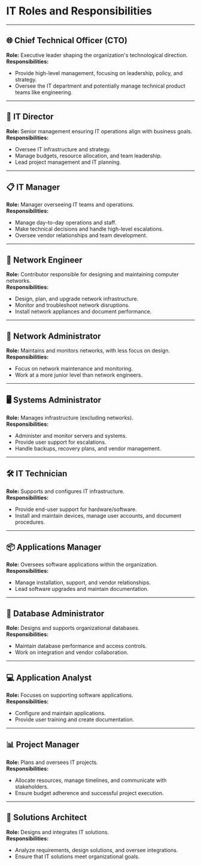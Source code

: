 # IT Roles and Responsibilities

---

## 🌐 Chief Technical Officer (CTO)  
**Role:** Executive leader shaping the organization's technological direction.  
**Responsibilities:**  
- Provide high-level management, focusing on leadership, policy, and strategy.  
- Oversee the IT department and potentially manage technical product teams like engineering.

---

## 🏢 IT Director  
**Role:** Senior management ensuring IT operations align with business goals.  
**Responsibilities:**  
- Oversee IT infrastructure and strategy.  
- Manage budgets, resource allocation, and team leadership.  
- Lead project management and IT planning.

---

## 📋 IT Manager  
**Role:** Manager overseeing IT teams and operations.  
**Responsibilities:**  
- Manage day-to-day operations and staff.  
- Make technical decisions and handle high-level escalations.  
- Oversee vendor relationships and team development.

---

## 📡 Network Engineer  
**Role:** Contributor responsible for designing and maintaining computer networks.  
**Responsibilities:**  
- Design, plan, and upgrade network infrastructure.  
- Monitor and troubleshoot network disruptions.  
- Install network appliances and document performance.

---

## 📶 Network Administrator  
**Role:** Maintains and monitors networks, with less focus on design.  
**Responsibilities:**  
- Focus on network maintenance and monitoring.  
- Work at a more junior level than network engineers.

---

## 🖥️ Systems Administrator  
**Role:** Manages infrastructure (excluding networks).  
**Responsibilities:**  
- Administer and monitor servers and systems.  
- Provide user support for escalations.  
- Handle backups, recovery plans, and vendor management.

---

## 🛠️ IT Technician  
**Role:** Supports and configures IT infrastructure.  
**Responsibilities:**  
- Provide end-user support for hardware/software.  
- Install and maintain devices, manage user accounts, and document procedures.

---

## 📦 Applications Manager  
**Role:** Oversees software applications within the organization.  
**Responsibilities:**  
- Manage installation, support, and vendor relationships.  
- Lead software upgrades and maintain documentation.

---

## 📂 Database Administrator  
**Role:** Designs and supports organizational databases.  
**Responsibilities:**  
- Maintain database performance and access controls.  
- Work on integration and vendor collaboration.

---

## 💻 Application Analyst  
**Role:** Focuses on supporting software applications.  
**Responsibilities:**  
- Configure and maintain applications.  
- Provide user training and create documentation.

---

## 📊 Project Manager  
**Role:** Plans and oversees IT projects.  
**Responsibilities:**  
- Allocate resources, manage timelines, and communicate with stakeholders.  
- Ensure budget adherence and successful project execution.

---

## 🔧 Solutions Architect  
**Role:** Designs and integrates IT solutions.  
**Responsibilities:**  
- Analyze requirements, design solutions, and oversee integrations.  
- Ensure that IT solutions meet organizational goals.
